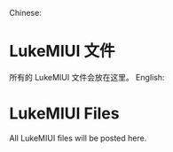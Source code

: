Chinese:
# LukeMIUI 文件
所有的 LukeMIUI 文件会放在这里。
English:
# LukeMIUI Files
All LukeMIUI files will be posted here.
